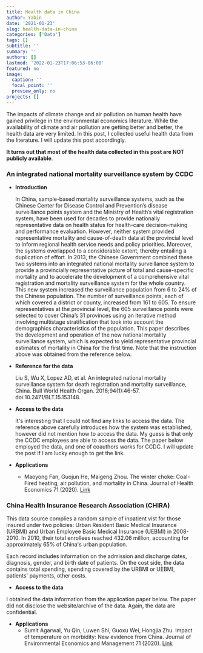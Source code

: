 ```yaml
---
title: Health data in China
author: Yabin
date: '2021-01-23'
slug: health-data-in-china
categories: ['Data']
tags: []
subtitle: ''
summary: ''
authors: []
lastmod: '2022-01-23T17:06:53-06:00'
featured: no
image:
  caption: ''
  focal_point: ''
  preview_only: no
projects: []
---
```


 The impacts of climate change and air pollution on human health have gained privilege in the environmental economics literature. While the availability of climate and air pollution are getting better and better, the health data are very limited. In this post, I collected useful health data from the literature. I will update this post accordingly. 

**It turns out that most of the health data collected in this post are NOT publicly available**.

### An integrated national mortality surveillance system by CCDC

- **Introduction**

  In China, sample-based mortality surveillance systems, such as the Chinese Center for Disease Control and Prevention’s disease surveillance points system and the Ministry of Health’s vital registration system, have been used for decades to provide nationally representative data on health status for health-care decision-making and performance evaluation. However, neither system provided representative mortality and cause-of-death data at the provincial level to inform regional health service needs and policy priorities. Moreover, the systems overlapped to a considerable extent, thereby entailing a duplication of effort. In 2013, the Chinese Government combined these two systems into an integrated national mortality surveillance system to provide a provincially representative picture of total and cause-specific mortality and to accelerate the development of a comprehensive vital registration and mortality surveillance system for the whole country. This new system increased the surveillance population from 6 to 24% of the Chinese population. The number of surveillance points, each of which covered a district or county, increased from 161 to 605. To ensure representatives at the provincial level, the 605 surveillance points were selected to cover China’s 31 provinces using an iterative method involving multistage stratification that took into account the demographics characteristics of the population. This paper describes the development and operation of the new national mortality surveillance system, which is expected to yield representative provincial estimates of mortality in China for the first time.
 Note that the instruction above was obtained from the reference below. 

- **Reference for the data**

  Liu S, Wu X, Lopez AD, et al. An integrated national mortality surveillance system for death registration and mortality surveillance, China. Bull World Health Organ. 2016;94(1):46-57. doi:10.2471/BLT.15.153148.
  
- **Access to the data**

  It's interesting that I could not find any links to access the data. The reference above carefully introduces how the system was established, however did not mention how to access the data. 
  My guess is that only the CCDC employees are able to access the data. The paper below employed the data, and one of coauthors works for CCDC. I will update the post if I am lucky enough to get the link.
  
- **Applications**
   - Maoyong Fan, Guojun He, Maigeng Zhou. The winter choke: Coal-Fired heating, air pollution, and mortality in China. Journal of Health Economics 71 (2020). [Link](https://doi.org/10.1016/j.jhealeco.2020.102316)
   
   
### China Health Insurance Research Association (CHIRA)

This data source complies a random sample of inpatient vist for those insured under two policies: Urban Resident Basic Medical Insurance (URBMI) and Urban Employee Basic Medical Insurance (UEBMI) in 2008-2010. In 2010, their total enrollees reached 432.06 million, accounting for approximately 65% of China's urban population. 

Each record includes information on the admission and discharge dates, diagnosis, gender, and birth date of patients. On the cost side, the data contains total spending, spending covered by the URBMI or UEBMI, patients' payments, other costs. 


- **Access to the data**

 I obtained the data information from the application paper below. The paper did not disclose the website/archive of the data. Again, the data are confidential. 


- **Applications**
   - Sumit Agarwal, Yu Qin, Luwen Shi, Guoxu Wei, Hongjia Zhu. Impact of temperature on morbidity: New evidence from China. Journal of Environmental Economics and Management 71 (2020). [Link](https://www.sciencedirect.com/science/article/pii/S009506962100070X)
